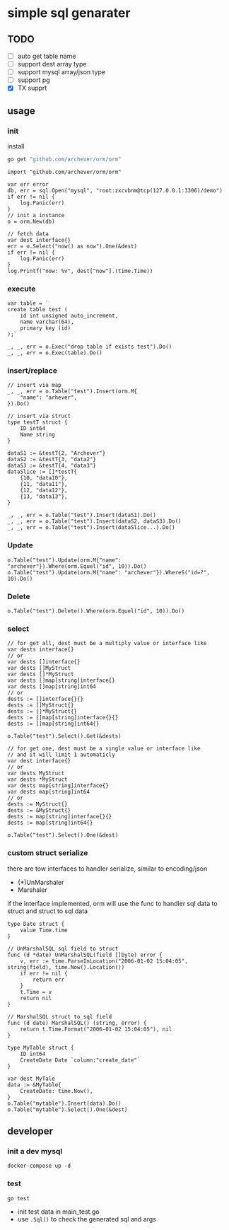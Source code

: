 
# simple sql genarater

## TODO
* [ ] auto get table name
* [ ] support dest array type
* [ ] support mysql array/json type
* [ ] support pg
* [x] TX supprt

## usage

### init
install

```bash
go get "github.com/archever/orm/orm"
```

```golang
import "github.com/archever/orm/orm"

var err error
db, err = sql.Open("mysql", "root:zxcvbnm@tcp(127.0.0.1:3306)/demo")
if err != nil {
    log.Panic(err)
}
// init a instance
o = orm.New(db)

// fetch data
var dest interface{}
err = o.Select("now() as now").One(&dest)
if err != nil {
    log.Panic(err)
}
log.Printf("now: %v", dest["now"].(time.Time))
```

### execute

```golang
var table = ` 
create table test (
	id int unsigned auto_increment,
	name varchar(64),
	primary key (id)
);`

_, _, err = o.Exec("drop table if exists test").Do()
_, _, err = o.Exec(table).Do()
```

### insert/replace

```golang
// insert via map
_, _, err = o.Table("test").Insert(orm.M{
	"name": "arhever",
}).Do()

// insert via struct
type testT struct {
	ID int64
	Name string
}

dataS1 := &testT{2, "Archever"}
dataS2 := &testT{3, "data2"}
dataS3 := &testT{4, "data3"}
dataSlice := []*testT{
	{10, "data10"},
	{11, "data11"},
	{12, "data12"},
	{13, "data13"},
}

_, _, err = o.Table("test").Insert(dataS1).Do()
_, _, err = o.Table("test").Insert(dataS2, dataS3).Do()
_, _, err = o.Table("test").Insert(dataSlice...).Do()
```

### Update

```golang
o.Table("test").Update(orm.M{"name": "archever"}).Where(orm.Equel("id", 10)).Do()
o.Table("test").Update(orm.M{"name": "archever"}).WhereS("id=?", 10).Do()
```

### Delete

```golang
o.Table("test").Delete().Where(orm.Equel("id", 10)).Do()
```

### select

```golang
// for get all, dest must be a multiply value or interface like
var dests interface{}
// or
var dests []interface{}
var dests []MyStruct
var dests []*MyStruct
var dests []map[string]interface{}
var dests []map[string]int64
// or
dests := []interface{}{}
dests := []MyStruct{}
dests := []*MyStruct{}
dests := []map[string]interface{}{}
dests := []map[string]int64{}

o.Table("test").Select().Get(&dests)

// for get one, dest must be a single value or interface like
// and it will limit 1 automaticly
var dest interface{}
// or
var dests MyStruct
var dests *MyStruct
var dests map[string]interface{}
var dests map[string]int64
// or
dests := MyStruct{}
dests := &MyStruct{}
dests := map[string]interface{}{}
dests := map[string]int64{}

o.Table("test").Select().One(&dest)
```

### custom struct serialize
there are tow interfaces to handler serialize, similar to encoding/json

* (*)UnMarshaler
* Marshaler

if the interface implemented, orm will use the func to handler sql data to struct and struct to sql data

```golang
type Date struct {
	value Time.time
}

// UnMarshalSQL sql field to struct
func (d *date) UnMarshalSQL(field []byte) error {
	v, err := time.ParseInLocation("2006-01-02 15:04:05", string(field), time.Now().Location())
	if err != nil {
		return err
	}
	t.Time = v
	return nil
}

// MarshalSQL struct to sql field
func (d date) MarshalSQL() (string, error) {
	return t.Time.Format("2006-01-02 15:04:05"), nil
}

type MyTable struct {
	ID int64
	CreateDate Date `column:"create_date"` 
}

var dest MyTale
data := &MyTable{
	CreateDate: time.Now(),
} 
o.Table("mytable").Insert(data).Do()
o.Table("mytable").Select().One(&dest)
```


## developer

### init a dev mysql	

`docker-compose up -d`

### test

`go test`

* init test data in main_test.go
* use `.Sql()` to check the generated sql and args
